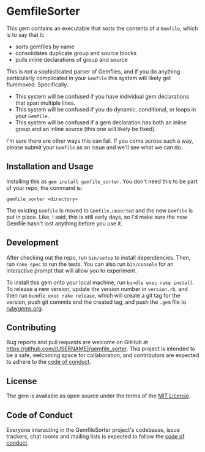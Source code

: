 # GemfileSorter

This gem contains an executable that sorts the contents of a `Gemfile`, 
which is to say that it:

* sorts gemfiles by name
* consolidates duplicate group and source blocks
* pulls inline declarations of group and source 

This is _not_ a sophisticated parser of Gemfiles, and if you do anything 
particularly complicated in your `Gemfile` this system will likely get 
flummoxed. Specifically..

* This system will be confused if you have individual gem declarations that
  span multiple lines.
* This system will be confused if you do dynamic, conditional, or loops in your 
  `Gemfile`.
* This system will be confused if a gem declaration has both an inline group and
  an inline source (this one will likely be fixed).

I'm sure there are other ways this can fail. If you come across such a way, 
please submit your `Gemfile` as an issue and we'll see what we can do.

## Installation and Usage

Installing this as `gem install gemfile_sorter`. You don't need this to be part
of your repo, the command is:

`gemfile_sorter <directory>`

The existing `Gemfile` is moved to `Gemfile.unsorted` and the new `Gemfile` is
put in place. Like, I said, this is still early days, so I'd make sure the new 
Gemfile hasn't lost anything before you use it. 

## Development

After checking out the repo, run `bin/setup` to install dependencies. Then, run `rake spec` to run the tests. You can also run `bin/console` for an interactive prompt that will allow you to experiment.

To install this gem onto your local machine, run `bundle exec rake install`. To release a new version, update the version number in `version.rb`, and then run `bundle exec rake release`, which will create a git tag for the version, push git commits and the created tag, and push the `.gem` file to [rubygems.org](https://rubygems.org).

## Contributing

Bug reports and pull requests are welcome on GitHub at https://github.com/[USERNAME]/gemfile_sorter. This project is intended to be a safe, welcoming space for collaboration, and contributors are expected to adhere to the [code of conduct](https://github.com/[USERNAME]/gemfile_sorter/blob/master/CODE_OF_CONDUCT.md).

## License

The gem is available as open source under the terms of the [MIT License](https://opensource.org/licenses/MIT).

## Code of Conduct

Everyone interacting in the GemfileSorter project's codebases, issue trackers, chat rooms and mailing lists is expected to follow the [code of conduct](https://github.com/[USERNAME]/gemfile_sorter/blob/master/CODE_OF_CONDUCT.md).
